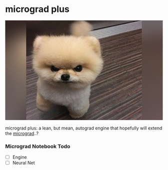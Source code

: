# micrograd plus
![](/puppy/puppy.jpg)

micrograd plus: a lean, but mean, autograd engine that hopefully will extend the [micrograd](https://github.com/karpathy/micrograd)..?

### Micrograd Notebook Todo
* [ ] Engine
* [ ] Neural Net